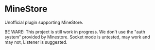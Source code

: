 # MineStore

Unofficial plugin supporting MineStore.


BE WARE:
This project is still work in progress.
We don't use the "auth system" provided by Minestore.
Socket mode is untested, may work and may not, Listener is suggested.

